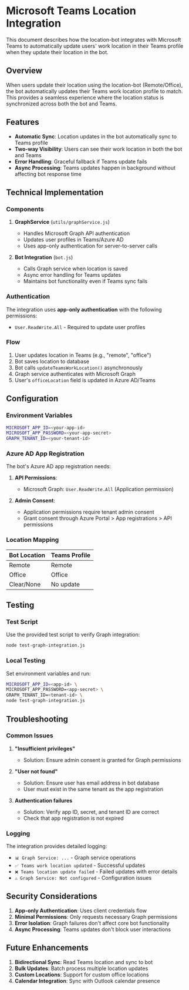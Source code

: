 # Microsoft Teams Location Integration

This document describes how the location-bot integrates with Microsoft Teams to automatically update users' work location in their Teams profile when they update their location in the bot.

## Overview

When users update their location using the location-bot (Remote/Office), the bot automatically updates their Teams work location profile to match. This provides a seamless experience where the location status is synchronized across both the bot and Teams.

## Features

- **Automatic Sync**: Location updates in the bot automatically sync to Teams profile
- **Two-way Visibility**: Users can see their work location in both the bot and Teams
- **Error Handling**: Graceful fallback if Teams update fails
- **Async Processing**: Teams updates happen in background without affecting bot response time

## Technical Implementation

### Components

1. **GraphService** (`utils/graphService.js`)
   - Handles Microsoft Graph API authentication
   - Updates user profiles in Teams/Azure AD
   - Uses app-only authentication for server-to-server calls

2. **Bot Integration** (`bot.js`)
   - Calls Graph service when location is saved
   - Async error handling for Teams updates
   - Maintains bot functionality even if Teams sync fails

### Authentication

The integration uses **app-only authentication** with the following permissions:
- `User.ReadWrite.All` - Required to update user profiles

### Flow

1. User updates location in Teams (e.g., "remote", "office")
2. Bot saves location to database
3. Bot calls `updateTeamsWorkLocation()` asynchronously
4. Graph service authenticates with Microsoft Graph
5. User's `officeLocation` field is updated in Azure AD/Teams

## Configuration

### Environment Variables

```bash
MICROSOFT_APP_ID=<your-app-id>
MICROSOFT_APP_PASSWORD=<your-app-secret>
GRAPH_TENANT_ID=<your-tenant-id>
```

### Azure AD App Registration

The bot's Azure AD app registration needs:

1. **API Permissions**:
   - Microsoft Graph: `User.ReadWrite.All` (Application permission)

2. **Admin Consent**:
   - Application permissions require tenant admin consent
   - Grant consent through Azure Portal > App registrations > API permissions

### Location Mapping

| Bot Location | Teams Profile |
|--------------|---------------|
| Remote       | Remote        |
| Office       | Office        |
| Clear/None   | No update     |

## Testing

### Test Script

Use the provided test script to verify Graph integration:

```bash
node test-graph-integration.js
```

### Local Testing

Set environment variables and run:

```bash
MICROSOFT_APP_ID=<app-id> \
MICROSOFT_APP_PASSWORD=<app-secret> \
GRAPH_TENANT_ID=<tenant-id> \
node test-graph-integration.js
```

## Troubleshooting

### Common Issues

1. **"Insufficient privileges"**
   - Solution: Ensure admin consent is granted for Graph permissions

2. **"User not found"**
   - Solution: Ensure user has email address in bot database
   - User must exist in the same tenant as the app registration

3. **Authentication failures**
   - Solution: Verify app ID, secret, and tenant ID are correct
   - Check that app registration is not expired

### Logging

The integration provides detailed logging:
- `📊 Graph Service: ...` - Graph service operations
- `✅ Teams work location updated` - Successful updates
- `❌ Teams location update failed` - Failed updates with error details
- `⚠️ Graph Service: Not configured` - Configuration issues

## Security Considerations

1. **App-only Authentication**: Uses client credentials flow
2. **Minimal Permissions**: Only requests necessary Graph permissions
3. **Error Isolation**: Graph failures don't affect core bot functionality
4. **Async Processing**: Teams updates don't block user interactions

## Future Enhancements

1. **Bidirectional Sync**: Read Teams location and sync to bot
2. **Bulk Updates**: Batch process multiple location updates
3. **Custom Locations**: Support for custom office locations
4. **Calendar Integration**: Sync with Outlook calendar presence 